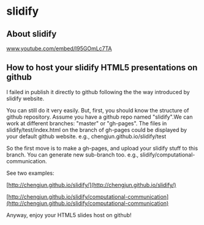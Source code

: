 slidify
=======

## About slidify

www.youtube.com/embed/I95GOmLc7TA

## How to host your slidify HTML5 presentations on github

I failed in publish it directly to github following the the way introduced by slidify website. 

You can still do it very easily. But, first, you should know the structure of github repository. 
Assume you have a github repo named "slidify".We can work at different branches: "master" or "gh-pages".
The files in slidify/test/index.html on the branch of gh-pages could be displayed by your default github
website. e.g., chengjun.github.io/slidify/test

So the first move is to make a gh-pages, and upload your slidify stuff to this branch. You can generate new
sub-branch too. e.g., slidify/computational-communication. 

See two examples:

[http://chengjun.github.io/slidify/](http://chengjun.github.io/slidify/)

[http://chengjun.github.io/slidify/computational-communication](http://chengjun.github.io/slidify/computational-communication)

Anyway, enjoy your HTML5 slides host on github!
